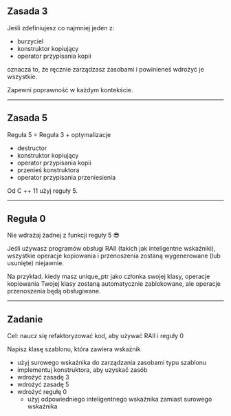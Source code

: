 ## Zasada 3

Jeśli zdefiniujesz co najmniej jeden z:
<!-- .element: class="fragment fade-in" -->

* <!-- .element: class="fragment fade-in" --> burzyciel
* <!-- .element: class="fragment fade-in" --> konstruktor kopiujący
* <!-- .element: class="fragment fade-in" --> operator przypisania kopii

oznacza to, że ręcznie zarządzasz zasobami i <span class="fragment highlight-red">powinieneś wdrożyć je wszystkie</span>.
<!-- .element: class="fragment fade-in" -->

Zapewni poprawność w każdym kontekście.
<!-- .element: class="fragment fade-in" -->

___

## Zasada 5

Reguła 5 = Reguła 3 + optymalizacje

* destructor
* konstruktor kopiujący
* operator przypisania kopii
* <!-- .element: class="fragment highlight-green" --> przenieś konstruktora
* <!-- .element: class="fragment highlight-green" --> operator przypisania przeniesienia

Od C ++ 11 użyj reguły 5.
<!-- .element: class="fragment fade-in" -->

___

## Reguła 0

Nie wdrażaj żadnej z funkcji reguły 5 😎
<!-- .element: class="fragment highlight-green" -->

Jeśli używasz programów obsługi RAII (takich jak inteligentne wskaźniki), wszystkie operacje kopiowania i przenoszenia zostaną wygenerowane (lub usunięte) niejawnie.
<!-- .element: class="fragment fade-in" -->

Na przykład. kiedy masz unique_ptr jako członka swojej klasy, operacje kopiowania Twojej klasy zostaną automatycznie zablokowane, ale operacje przenoszenia będą obsługiwane.
<!-- .element: class="fragment fade-in" -->

___

## Zadanie

Cel: naucz się refaktoryzować kod, aby używać RAII i reguły 0

Napisz klasę szablonu, która zawiera wskaźnik

* <!-- .element: class="fragment fade-in" --> użyj surowego wskaźnika do zarządzania zasobami typu szablonu
* <!-- .element: class="fragment fade-in" --> implementuj konstruktora, aby uzyskać zasób
* <!-- .element: class="fragment fade-in" --> wdrożyć zasadę 3
* <!-- .element: class="fragment fade-in" --> wdrożyć zasadę 5
* <!-- .element: class="fragment fade-in" --> wdrożyć regułę 0
  * użyj odpowiedniego inteligentnego wskaźnika zamiast surowego wskaźnika
  <!-- .element: class="fragment fade-in" -->

